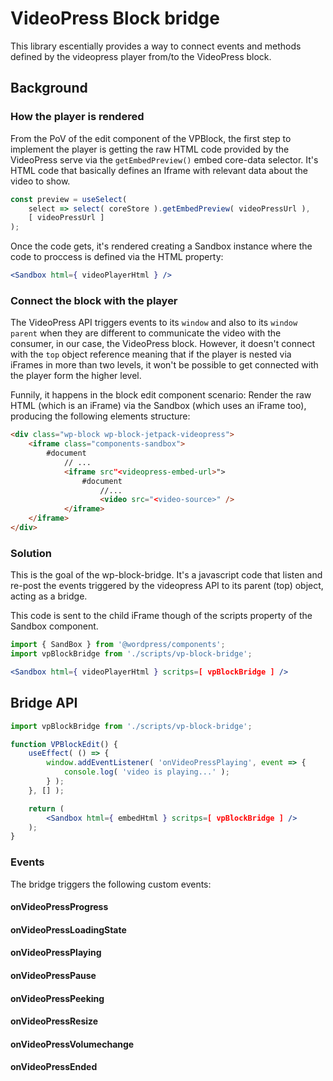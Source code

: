 # VideoPress Block bridge

This library escentially provides a way to connect events and methods defined by the videopress player from/to the VideoPress block.

## Background

### How the player is rendered

From the PoV of the edit component of the VPBlock, the first step to implement the player is getting the raw HTML code provided by the VideoPress serve via the `getEmbedPreview()` embed core-data selector.
It's HTML code that basically defines an Iframe with relevant data about the video to show.

```jsx
const preview = useSelect(
	select => select( coreStore ).getEmbedPreview( videoPressUrl ),
	[ videoPressUrl ]
);
```

Once the code gets, it's rendered creating a Sandbox instance where the code to proccess is defined via the HTML property:

```jsx
<Sandbox html={ videoPlayerHtml } />
```

### Connect the block with the player

The VideoPress API triggers events to its `window` and also to its `window parent` when they are different to communicate the video with the consumer, in our case, the VideoPress block.
However, it doesn't connect with the `top` object reference meaning that if the player is nested via iFrames in more than two levels, it won't be possible to get connected with the player form the higher level.

Funnily, it happens in the block edit component scenario: Render the raw HTML (which is an iFrame) via the Sandbox (which uses an iFrame too), producing the following elements structure:

```html
<div class="wp-block wp-block-jetpack-videopress">
	<iframe class="components-sandbox">
		#document
			// ...
			<iframe src"<videopress-embed-url>">
				#document
					//...
					<video src="<video-source>" />
			</iframe>
	</iframe>
</div>
```

### Solution

This is the goal of the wp-block-bridge. It's a javascript code that listen and re-post the events triggered by the videopress API to its parent (top) object, acting as a bridge.

This code is sent to the child iFrame though of the scripts property of the Sandbox component.

```jsx
import { SandBox } from '@wordpress/components';
import vpBlockBridge from './scripts/vp-block-bridge';

<Sandbox html={ videoPlayerHtml } scritps=[ vpBlockBridge ] />
```

## Bridge API

```jsx
import vpBlockBridge from './scripts/vp-block-bridge';

function VPBlockEdit() {
	useEffect( () => {
		window.addEventListener( 'onVideoPressPlaying', event => {
			console.log( 'video is playing...' );
		} );
	}, [] );

	return (
		<Sandbox html={ embedHtml } scritps=[ vpBlockBridge ] />
	);
}
```

### Events

The bridge triggers the following custom events:

#### onVideoPressProgress

#### onVideoPressLoadingState

#### onVideoPressPlaying

#### onVideoPressPause

#### onVideoPressPeeking

#### onVideoPressResize

#### onVideoPressVolumechange

#### onVideoPressEnded
